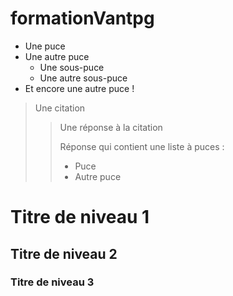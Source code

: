 # formationVantpg
* Une puce
* Une autre puce
    * Une sous-puce
    * Une autre sous-puce
* Et encore une autre puce !

> Une citation
>
> > Une réponse à la citation
> >
> > Réponse qui contient une liste à puces :
> >
> > * Puce
> > * Autre puce

# Titre de niveau 1

## Titre de niveau 2

### Titre de niveau 3

